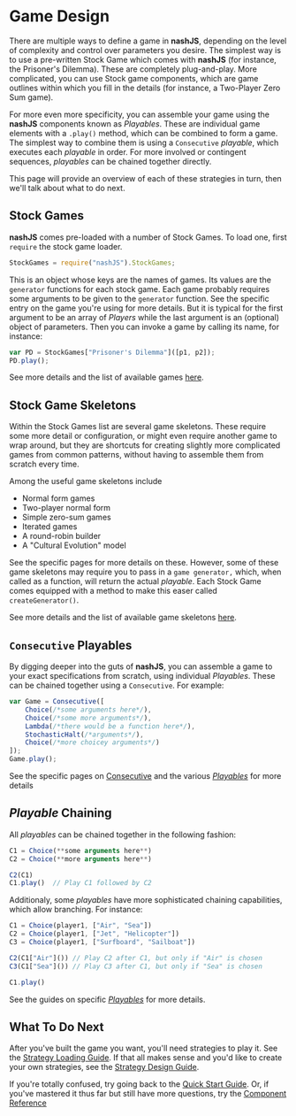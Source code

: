 # Game Design

There are multiple ways to define a game in **nashJS**, depending on the level of complexity and control over parameters you desire. The simplest way is to use a pre-written Stock Game which comes with **nashJS** (for instance, the Prisoner's Dilemma). These are completely plug-and-play. More complicated, you can use Stock game components, which are game outlines within which you fill in the details (for instance, a Two-Player Zero Sum game).

For more even more specificity, you can assemble your game using the **nashJS** components known as _Playables_. These are individual game elements with a `.play()` method, which can be combined to form a game. The simplest way to combine them is using a `Consecutive` _playable_, which executes each _playable_ in order. For more involved or contingent sequences, _playables_ can be chained together directly.

This page will provide an overview of each of these strategies in turn, then we'll talk about what to do next.

## Stock Games

**nashJS** comes pre-loaded with a number of Stock Games. To load one, first `require` the stock game loader.

```js
StockGames = require("nashJS").StockGames;
```

This is an object whose keys are the names of games. Its values are the `generator` functions for each stock game. Each game probably requires some arguments to be given to the `generator` function. See the specific entry on the game you're using for more details. But it is typical for the first argument to be an array of _Players_ while the last argument is an (optional) object of parameters.
Then you can invoke a game by calling its name, for instance:

```javascript
var PD = StockGames["Prisoner's Dilemma"]([p1, p2]);
PD.play();
```

See more details and the list of available games [here](./stock-games/index.md).

## Stock Game Skeletons

Within the Stock Games list are several game skeletons. These require some more detail or configuration, or might even require another game to wrap around, but they are shortcuts for creating slightly more complicated games from common patterns, without having to assemble them from scratch every time.

Among the useful game skeletons include
* Normal form games
* Two-player normal form
* Simple zero-sum games
* Iterated games
* A round-robin builder
* A "Cultural Evolution" model

See the specific pages for more details on these. However, some of these game skeletons may require you to pass in a `game generator,` which, when called as a function, will return the actual _playable_. Each Stock Game comes equipped with a method to make this easer called `createGenerator()`.

See more details and the list of available game skeletons [here](./stock-games/index.md).

## `Consecutive` Playables

By digging deeper into the guts of **nashJS**, you can assemble a game to your exact specifications from scratch, using individual _Playables_. These can be chained together using a `Consecutive`. For example:

```js
var Game = Consecutive([
	Choice(/*some arguments here*/),
	Choice(/*some more arguments*/),
	Lambda(/*there would be a function here*/),
	StochasticHalt(/*arguments*/),
	Choice(/*more choicey arguments*/)
]);
Game.play();
```

See the specific pages on [Consecutive](./playables/consecutive.md) and the various [_Playables_](./playables/index.md) for more details

## _Playable_ Chaining

All _playables_ can be chained together in the following fashion:

```js
C1 = Choice(**some arguments here**)
C2 = Choice(**more arguments here**)

C2(C1)
C1.play()  // Play C1 followed by C2
```

Additionaly, some _playables_ have more sophisticated chaining capabilities, which allow branching. For instance:
```js
C1 = Choice(player1, ["Air", "Sea"])
C2 = Choice(player1, ["Jet", "Helicopter"])
C3 = Choice(player1, ["Surfboard", "Sailboat"])

C2(C1["Air"]())	// Play C2 after C1, but only if "Air" is chosen
C3(C1["Sea"]())	// Play C3 after C1, but only if "Sea" is chosen

C1.play()
```
See the guides on specific [_Playables_](./playables/index.md) for more details.

## What To Do Next

After you've built the game you want, you'll need strategies to play it. See the [Strategy Loading Guide](./strategy-loading.md). If that all makes sense and you'd like to create your own strategies, see the [Strategy Design Guide](./strategy-design.md).

If you're totally confused, try going back to the [Quick Start Guide](./quick-start.md). Or, if you've mastered it thus far but still have more questions, try the [Component Reference](./components/index.md)
